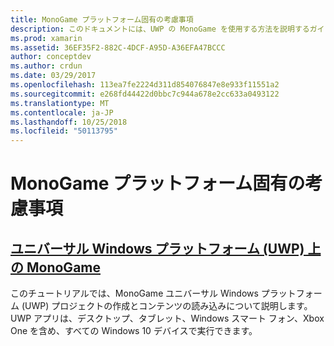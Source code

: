 ```yaml
---
title: MonoGame プラットフォーム固有の考慮事項
description: このドキュメントには、UWP の MonoGame を使用する方法を説明するガイドへのリンクがいます。 リンクのガイドでは、Xbox One、参照コンテンツ、および複数の実行、アプリケーションをセットアップする方法について説明します。
ms.prod: xamarin
ms.assetid: 36EF35F2-882C-4DCF-A95D-A36EFA47BCCC
author: conceptdev
ms.author: crdun
ms.date: 03/29/2017
ms.openlocfilehash: 113ea7fe2224d311d854076847e8e933f11551a2
ms.sourcegitcommit: e268fd44422d0bbc7c944a678e2cc633a0493122
ms.translationtype: MT
ms.contentlocale: ja-JP
ms.lasthandoff: 10/25/2018
ms.locfileid: "50113795"
---
```

# <a name="monogame-platform-specific-considerations"></a>MonoGame プラットフォーム固有の考慮事項

## <a name="monogame-on-universal-windows-platform-uwpgraphics-gamesmonogameplatformsuwpmd"></a>[ユニバーサル Windows プラットフォーム (UWP) 上の MonoGame](~/graphics-games/monogame/platforms/uwp.md)

このチュートリアルでは、MonoGame ユニバーサル Windows プラットフォーム (UWP) プロジェクトの作成とコンテンツの読み込みについて説明します。 UWP アプリは、デスクトップ、タブレット、Windows スマート フォン、Xbox One を含め、すべての Windows 10 デバイスで実行できます。

